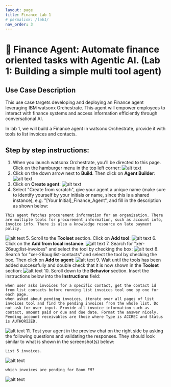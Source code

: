 ```yaml
---
layout: page
title: Finance Lab 1
# permalink: /lab1/
nav_order: 3
---
```

# 🏦 Finance Agent: Automate finance oriented tasks with Agentic AI. (Lab 1: Building a simple multi tool agent)

## Use Case Description

This use case targets developing and deploying an Finance agent leveraging IBM watsonx Orchestrate. This agent will empower employees to interact with finance systems and access information efficiently through conversational AI.

In lab 1, we will build a Finance agent in watsonx Orchestrate, provide it with tools to list invoices and contacts. 

## Step by step instructions:

1. When you launch watsonx Orchestrate, you'll be directed to this page. Click on the hamburger menu in the top left corner:
   ![alt text](imgs/imgs_a/Finance_a_step_1.png)
2. Click on the down arrow next to **Build**. Then click on **Agent Builder**:
   ![alt text](imgs/imgs_a/Finance_a_step_2.png)
3. Click on **Create agent**:
   ![alt text](imgs/imgs_a/Finance_a_step_3.png)
4. Select "Create from scratch", give your agent a unique name (make sure to identify yourself by your initials or name, since this is a shared instance), e.g. "[Your Initial]\_Finance_Agent", and fill in the description as shown below:

```
This agent fetches procurement information for an organization. There are multiple tools for procurement information, such as account info, invoice info. There is also a knowledge resource on late payment policy.
```

![alt text](imgs/imgs_a/Finance_a_step_4.png)
5. Scroll to the **Toolset** section. Click on **Add tool**:
![alt text](imgs/imgs_a/Finance_a_step_5.png)
6. Click on the **Add from local instance**:
![alt text](imgs/imgs_a/Finance_a_step_6.png)
7. Search for "xer-26aug:list-invoices" and select the tool by checking the box:
![alt text](imgs/imgs_a/Finance_a_step_7.png)
8. Search for "xer-26aug:list-contacts" and select the tool by checking the box. Then click on **Add to agent**:
![alt text](imgs/imgs_a/Finance_a_step_8.png)
9. Wait until the tools has been added successfully and double check that it is now shown in the **Toolset** section:
![alt text](imgs/imgs_a/Finance_a_step_9.png)
10. Scroll down to the **Behavior** section. Insert the instructions below into the **Instructions** field:

```
when user asks invoices for a specific contact, get the contact id from list contacts before running list invoices tool one by one for each page.
when asked about pending invoices, iterate over all pages of list invoices tool and find the pending invoices from the whole list. Do not ask for user input. Provide all invoice information such as contact, amount paid or due and due date. Format the answer nicely.
Pending account receivables are those where Type is ACCREC and Status is AUTHORIZED.
```

![alt text](imgs/imgs_a/Finance_a_step_10.png)
11. Test your agent in the preview chat on the right side by asking the following questions and validating the responses. They should look similar to what is shown in the screenshot(s) below:

```
List 5 invoices.
```

![alt text](imgs/imgs_a/Finance_a_test_1.png)

```
which invoices are pending for Boom FM?
```

![alt text](imgs/imgs_a/Finance_a_test_2.png)

